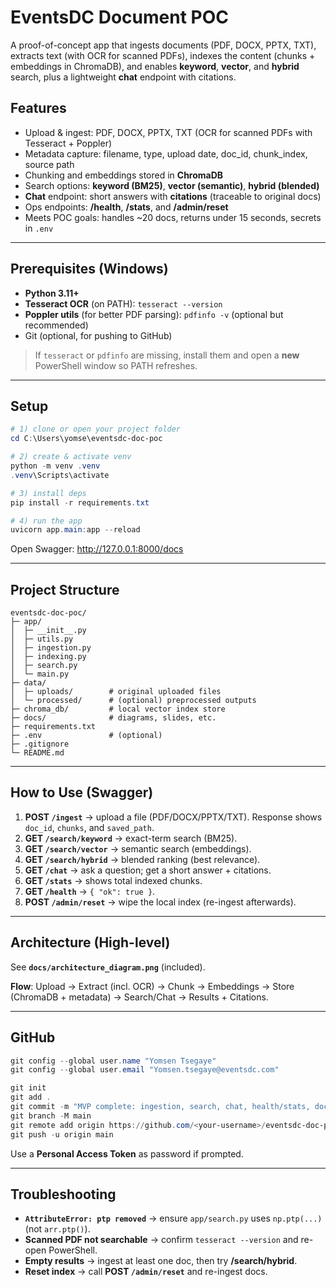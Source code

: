 
# EventsDC Document POC

A proof-of-concept app that ingests documents (PDF, DOCX, PPTX, TXT), extracts text (with OCR for scanned PDFs),
indexes the content (chunks + embeddings in ChromaDB), and enables **keyword**, **vector**, and **hybrid** search,
plus a lightweight **chat** endpoint with citations.

##  Features
- Upload & ingest: PDF, DOCX, PPTX, TXT (OCR for scanned PDFs with Tesseract + Poppler)
- Metadata capture: filename, type, upload date, doc_id, chunk_index, source path
- Chunking and embeddings stored in **ChromaDB**
- Search options: **keyword (BM25)**, **vector (semantic)**, **hybrid (blended)**
- **Chat** endpoint: short answers with **citations** (traceable to original docs)
- Ops endpoints: **/health**, **/stats**, and **/admin/reset**
- Meets POC goals: handles ~20 docs, returns under 15 seconds, secrets in `.env`

---

## Prerequisites (Windows)
- **Python 3.11+**
- **Tesseract OCR** (on PATH): `tesseract --version`
- **Poppler utils** (for better PDF parsing): `pdfinfo -v` (optional but recommended)
- Git (optional, for pushing to GitHub)

> If `tesseract` or `pdfinfo` are missing, install them and open a **new** PowerShell window so PATH refreshes.

---

## Setup
```powershell
# 1) clone or open your project folder
cd C:\Users\yomse\eventsdc-doc-poc

# 2) create & activate venv
python -m venv .venv
.venv\Scripts\activate

# 3) install deps
pip install -r requirements.txt

# 4) run the app
uvicorn app.main:app --reload
```

Open Swagger: http://127.0.0.1:8000/docs

---

##  Project Structure
```
eventsdc-doc-poc/
├─ app/
│  ├─ __init__.py
│  ├─ utils.py
│  ├─ ingestion.py
│  ├─ indexing.py
│  ├─ search.py
│  └─ main.py
├─ data/
│  ├─ uploads/        # original uploaded files
│  └─ processed/      # (optional) preprocessed outputs
├─ chroma_db/         # local vector index store
├─ docs/              # diagrams, slides, etc.
├─ requirements.txt
├─ .env               # (optional)
├─ .gitignore
└─ README.md
```

---

##  How to Use (Swagger)
1. **POST `/ingest`** → upload a file (PDF/DOCX/PPTX/TXT). Response shows `doc_id`, `chunks`, and `saved_path`.
2. **GET `/search/keyword`** → exact-term search (BM25).
3. **GET `/search/vector`** → semantic search (embeddings).
4. **GET `/search/hybrid`** → blended ranking (best relevance).
5. **GET `/chat`** → ask a question; get a short answer + citations.
6. **GET `/stats`** → shows total indexed chunks.
7. **GET `/health`** → `{ "ok": true }`.
8. **POST `/admin/reset`** → wipe the local index (re-ingest afterwards).

---

##  Architecture (High-level)
See **`docs/architecture_diagram.png`** (included).

**Flow**: Upload → Extract (incl. OCR) → Chunk → Embeddings → Store (ChromaDB + metadata) → Search/Chat → Results + Citations.

---

##  GitHub 
```powershell
git config --global user.name "Yomsen Tsegaye"
git config --global user.email "Yomsen.tsegaye@eventsdc.com"

git init
git add .
git commit -m "MVP complete: ingestion, search, chat, health/stats, docs"
git branch -M main
git remote add origin https://github.com/<your-username>/eventsdc-doc-poc.git
git push -u origin main
```
Use a **Personal Access Token** as password if prompted.

---

##  Troubleshooting
- **`AttributeError: ptp removed`** → ensure `app/search.py` uses `np.ptp(...)` (not `arr.ptp()`).
- **Scanned PDF not searchable** → confirm `tesseract --version` and re-open PowerShell.
- **Empty results** → ingest at least one doc, then try **/search/hybrid**.
- **Reset index** → call **POST `/admin/reset`** and re-ingest docs.
